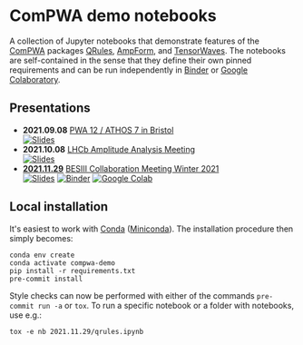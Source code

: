 # ComPWA demo notebooks

A collection of Jupyter notebooks that demonstrate features of the [ComPWA](https://github.com/ComPWA) packages [QRules](https://qrules.rtfd.io), [AmpForm](https://ampform.rtfd.io), and [TensorWaves](https://tensorwaves.rtfd.io). The notebooks are self-contained in the sense that they define their own pinned requirements and can be run independently in [Binder](https://mybinder.org) or [Google Colaboratory](https://research.google.com/colaboratory).

## Presentations

- **2021.09.08** [PWA 12 / ATHOS 7 in Bristol](https://indico.cern.ch/event/885396/contributions/4373645)<br>
  [![Slides](https://img.shields.io/badge/view-slides-9cf?style=flat&logo=googledrive)](https://docs.google.com/presentation/d/e/2PACX-1vQUqojagLjhMa_GQjQCTxCbtACwoDKwac9zoYorQrTZ3BF8cq9eJ349dF7nWzg1bS1oPL8NRbD-lGQx/pub)
- **2021.10.08** [LHCb Amplitude Analysis Meeting](https://indico.cern.ch/event/1081320)<br>
  [![Slides](https://img.shields.io/badge/view-slides-9cf?style=flat&logo=googledrive)](https://do?slide=id.pcs.google.com/presentation/d/e/2PACX-1vTUQRI34jbEG6MIXFHZiIYiXD0H2JFEUJTO5DEfDZjZNyHi6hQDTJy4URvMiyT-g0ENYP8dRsdnlrI_/pub)
- **[2021.11.29](./2021.11.29)** [BESIII Collaboration Meeting Winter 2021](https://indico.ihep.ac.cn/event/15291)<br>
  [![Slides](https://img.shields.io/badge/view-slides-9cf?style=flat&logo=googledrive)](https://docs.google.com/presentation/d/e/2PACX-1vTMb3vsOqQUI_A3LYMs0iBvFwuIzyf49rG-PDXpR2TzwXJ4hkg-NzPB_Mslv7DcZuV1Tzm7duZEtI8q/pub)
  [![Binder](https://static.mybinder.org/badge_logo.svg)](https://mybinder.org/v2/gh/ComPWA/demo/main?urlpath=lab/tree/2021.11.29/qrules.ipynb)
  [![Google Colab](https://colab.research.google.com/assets/colab-badge.svg)](https://colab.research.google.com/github/ComPWA/demo/blob/main/2021.11.29/qrules.ipynb)

## Local installation

It's easiest to work with [Conda](https://docs.conda.io/en/latest/index.html) ([Miniconda](https://docs.conda.io/en/latest/miniconda.html)). The installation procedure then simply becomes:

```shell
conda env create
conda activate compwa-demo
pip install -r requirements.txt
pre-commit install
```

Style checks can now be performed with either of the commands `pre-commit run -a` or `tox`. To run a specific notebook or a folder with notebooks, use e.g.:

```shell
tox -e nb 2021.11.29/qrules.ipynb
```
